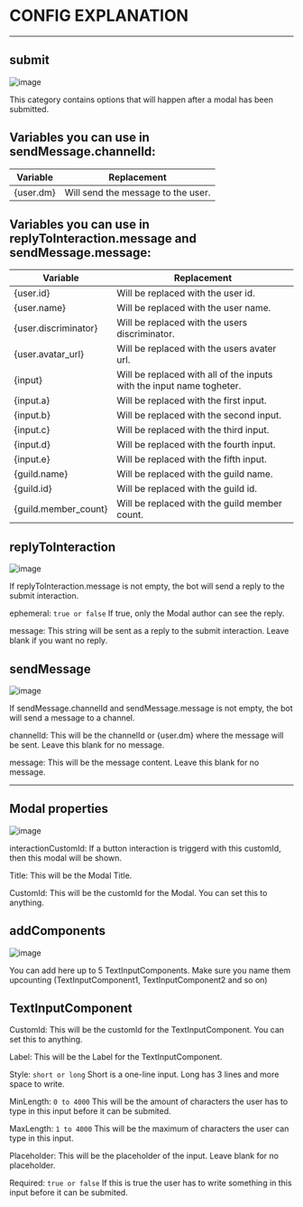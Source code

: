 # CONFIG EXPLANATION
***

## submit

![image](https://user-images.githubusercontent.com/55946112/163071661-fed25966-1aa5-4339-b241-12c5c932673b.png)


This category contains options that will happen after a modal has been submitted.

## Variables you can use in sendMessage.channelId:

|Variable|Replacement|
|--------|-----------|
|{user.dm}|Will send the message to the user.|


## Variables you can use in replyToInteraction.message and sendMessage.message:

|Variable|Replacement|
|--------|-----------|
|{user.id}|Will be replaced with the user id.|
|{user.name}|Will be replaced with the user name.|
|{user.discriminator}|Will be replaced with the users discriminator.|
|{user.avatar_url}|Will be replaced with the users avater url.|
|{input}|Will be replaced with all of the inputs with the input name togheter.|
|{input.a}|Will be replaced with the first input.|
|{input.b}|Will be replaced with the second input.|
|{input.c}|Will be replaced with the third input.|
|{input.d}|Will be replaced with the fourth input.|
|{input.e}|Will be replaced with the fifth input.|
|{guild.name}|Will be replaced with the guild name.|
|{guild.id}|Will be replaced with the guild id.|
|{guild.member_count}|Will be replaced with the guild member count.|


## replyToInteraction

![image](https://user-images.githubusercontent.com/55946112/163071718-093cbc50-4c29-4a75-a8ec-2dc4ff62932b.png)
 

If replyToInteraction.message is not empty, the bot will send a reply to the submit interaction.

ephemeral: ```true or false``` If true, only the Modal author can see the reply.

message: This string will be sent as a reply to the submit interaction. Leave blank if you want no reply.


## sendMessage 

![image](https://user-images.githubusercontent.com/55946112/162878468-1cb60ea1-f026-48c0-a1c3-a77eb122b014.png)


If sendMessage.channelId and sendMessage.message is not empty, the bot will send a message to a channel.

channelId: This will be the channelId or {user.dm} where the message will be sent. Leave this blank for no message.

message: This will be the message content. Leave this blank for no message.

***
## Modal properties
![image](https://user-images.githubusercontent.com/55946112/162880475-9281be9b-2a9a-4e09-888f-3be80620a989.png)



interactionCustomId: If a button interaction is triggerd with this customId, then this modal will be shown. 

Title: This will be the Modal Title.

CustomId: This will be the customId for the Modal. You can set this to anything.


## addComponents

![image](https://user-images.githubusercontent.com/55946112/163047069-4cdb5297-2db4-452e-83a7-6b4d59766e36.png)


You can add here up to 5 TextInputComponents. Make sure you name them upcounting (TextInputComponent1, TextInputComponent2 and so on) 

## TextInputComponent


CustomId: This will be the customId for the TextInputComponent. You can set this to anything.

Label: This will be the Label for the TextInputComponent.

Style: ```short or long``` Short is a one-line input. Long has 3 lines and more space to write.

MinLength: ```0 to 4000``` This will be the amount of characters the user has to type in this input before it can be submited.

MaxLength: ```1 to 4000``` This will be the maximum of characters the user can type in this input.

Placeholder: This will be the placeholder of the input. Leave blank for no placeholder.

Required: ```true or false``` If this is true the user has to write something in this input before it can be submited.
